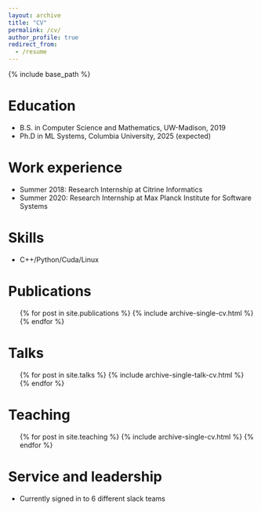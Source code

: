 ```yaml
---
layout: archive
title: "CV"
permalink: /cv/
author_profile: true
redirect_from:
  - /resume
---
```


{% include base_path %}

Education
======
* B.S. in Computer Science and Mathematics, UW-Madison, 2019
* Ph.D in ML Systems, Columbia University, 2025 (expected)

Work experience
======
* Summer 2018: Research Internship at Citrine Informatics
* Summer 2020: Research Internship at Max Planck Institute for Software Systems 
  
Skills
======
* C++/Python/Cuda/Linux

Publications
======
  <ul>{% for post in site.publications %}
    {% include archive-single-cv.html %}
  {% endfor %}</ul>
  
Talks
======
  <ul>{% for post in site.talks %}
    {% include archive-single-talk-cv.html %}
  {% endfor %}</ul>
  
Teaching
======
  <ul>{% for post in site.teaching %}
    {% include archive-single-cv.html %}
  {% endfor %}</ul>
  
Service and leadership
======
* Currently signed in to 6 different slack teams
